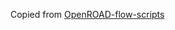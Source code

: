 Copied from [OpenROAD-flow-scripts](https://github.com/The-OpenROAD-Project/OpenROAD-flow-scripts/tree/26a14c7789d815add99123e6bd4c33bdb4ae2621/flow/designs/sky130hd/ibex)